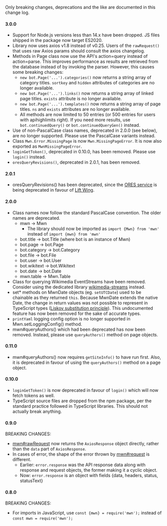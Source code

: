 Only breaking changes, deprecations and the like are documented in this change log.

#### 3.0.0

- Support for Node.js versions less than 14.x have been dropped. JS files shipped in the package now target ES2020.
- Library now uses axios v1.8 instead of v0.25. Users of the `rawRequest()` that uses raw Axios params should consult the axios changelog.
- Methods in Page class now use the API's action=query instead of action=parse. This improves performance as results are retrieved from the database instead of by invoking the parser. However, this causes some breaking changes:
  - `new bot.Page('...').categories()` now returns a string array of category titles. `sortkey` and `hidden` attributes of categories are no longer available.
  - `new bot.Page('...').links()` now returns a string array of linked page titles. `exists` attribute is no longer available.
  - `new bot.Page('...').templates()` now returns a string array of page titles. `ns` and `exists` attributes are no longer available.
  - All methods are now limited to 50 entries (or 500 entries for users with apihighlimits right). If you need more results, use `bot.continuedQuery()` or `bot.continuedQueryGen()` instead.
- Use of non-PascalCase class names, deprecated in 2.0.0 (see below), are no longer supported. Please use the PascalCase variants instead.
- Class `Mwn.Error.MissingPage` is now `Mwn.MissingPageError`. It is now also exported as `MwnMissingPageError`.
- `loginGetToken()`, deprecated in 0.10.0, has been removed. Please use `login()` instead.
- `oresQueryRevisions()`, deprecated in 2.0.1, has been removed.

#### 2.0.1

- oresQueryRevisions() has been deprecated, since the [ORES service](https://ores.wikimedia.org/docs) is being deprecated in favour of [Lift Wing](https://wikitech.wikimedia.org/wiki/Machine_Learning/LiftWing).

#### 2.0.0

- Class names now follow the standard PascalCase convention. The older names are deprecated.
  - mwn -> Mwn
    - The library should now be imported as `import {Mwn} from 'mwn'` instead of `import {mwn} from 'mwn'`
  - bot.title -> bot.Title (where bot is an instance of Mwn)
  - bot.page -> bot.Page
  - bot.category -> bot.Category
  - bot.file -> bot.File
  - bot.user -> bot.User
  - bot.wikitext -> bot.Wikitext
  - bot.date -> bot.Date
  - mwn.table -> Mwn.Table
- Class for querying Wikimedia EventStreams have been removed. Consider using the dedicated library [wikimedia-streams](https://www.npmjs.com/package/wikimedia-streams) instead.
- set* methods on MwnDate objects (eg. `setUTCDate`) used to be chainable as they returned `this`. Because MwnDate extends the native Date, the change in return values was not possible to represent in TypeScript types ([Liskov substitution principle](https://en.wikipedia.org/wiki/Liskov_substitution_principle)). This undocumented feature has now been removed for the sake of accurate types.
- `printYaml` logging config option is no longer supported in Mwn.setLoggingConfig() method.
- mwn#queryAuthors() which had been deprecated has now been removed. Instead, please use `queryAuthors()` method on page objects.

#### 0.11.0

- mwn#queryAuthors() now requires `getSiteInfo()` to have run first. Also, it is deprecated in favour of using the `queryAuthors()` method on a page object.

#### 0.10.0

- `loginGetToken()` is now deprecated in favour of `login()` which will now fetch tokens as well.
- TypeScript source files are dropped from the npm package, per the standard practice followed in TypeScript libraries. This should not actually break anything.

#### 0.9.0

BREAKING CHANGES:

- [mwn#rawRequest](https://mwn.toolforge.org/docs/api/classes/Mwn.html#rawrequest) now returns the `AxiosResponse` object directly, rather than the `data` part of `AxiosResponse`.
- In cases of error, the shape of the error thrown by [mwn#request](https://mwn.toolforge.org/docs/api/classes/Mwn.html#request) is different.
  - Earlier: `error.response` was the API response data along with response and request objects, the former making it a cyclic object.
  - Now: `error.response` is an object with fields {data, headers, status, statusText}

#### 0.8.0

BREAKING CHANGES:

- For imports in JavaScript, use `const {mwn} = require('mwn');` instead of `const mwn = require('mwn');`
